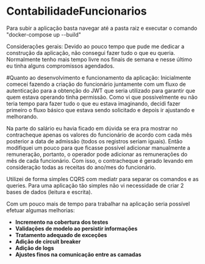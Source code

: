 # ContabilidadeFuncionarios

Para subir a aplicação basta navegar até a pasta raiz e executar o comando "docker-compose up --build"


Considerações gerais:
Devido ao pouco tempo que pude me dedicar a construção da aplicação, não consegui fazer tudo o que eu queria. Normalmente tenho mais tempo livre nos finais de semana e nesse último eu tinha alguns compromissos agendados.

#Quanto ao desenvolvimento e funcionamento da aplicação:
Inicialmente comecei fazendo a criação do funcionário juntamente com um fluxo de autenticação para a obtenção do JWT que seria utilizado para garantir que quem estava operando tinha permissão. Como vi que possivelmente eu não teria tempo para fazer tudo o que eu estava imaginando, decidi fazer primeiro o fluxo básico que estava sendo solicitado e depois ir ajustando e melhorando.

Na parte do salário eu havia ficado em dúvida se era pra mostrar no contracheque apenas os valores do funcionário de acordo com cada mês posterior a data de admissão (todos os registros seriam iguais). Então modifiquei um pouco para que ficasse possível adicionar manualmente a remuneração, portanto, o operador pode adicionar as remunerações do mês de cada funcionário. Com isso, o contracheque é gerado levando em consideração todas as receitas do ano/mes do funcionário.

Utilizei de forma simples CQRS com mediatr para separar os comandos e as queries. Para uma aplicação tão simples não vi necessidade de criar 2 bases de dados (leitura e escrita).

Com um pouco mais de tempo para trabalhar na aplicação seria possível efetuar algumas melhorias:
<ul>
  <li><b>Incremento na cobertura dos testes</b></li>
  <li><b>Validações de modelo ao persistir informações</b></li>
  <li><b>Tratamento adequado de exceções</b></li>
  <li><b>Adição de circuit breaker</b></li>
  <li><b>Adição de logs</b></li>
  <li><b>Ajustes finos na comunicação entre as camadas</b></li>
</ul>
